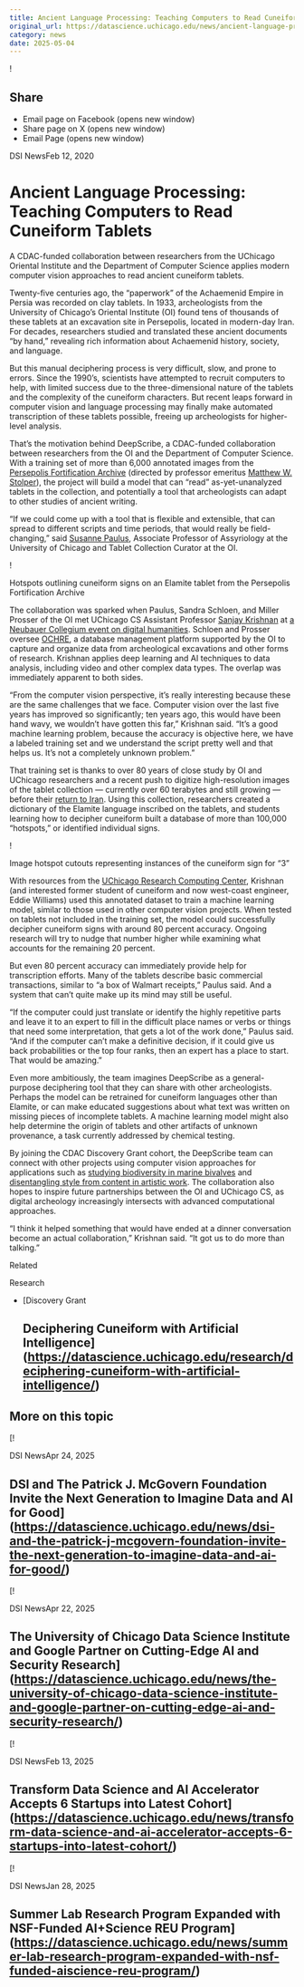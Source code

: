 ```yaml
---
title: Ancient Language Processing: Teaching Computers to Read Cuneiform Tablets – DSI
original_url: https://datascience.uchicago.edu/news/ancient-language-processing-teaching-computers-to-read-cuneiform-tablets
category: news
date: 2025-05-04
---
```


!

## Share

* Email page on Facebook (opens new window)
* Share page on X (opens new window)
* Email Page (opens new window)

<!-- Table-like structure detected -->

DSI NewsFeb 12, 2020

# Ancient Language Processing: Teaching Computers to Read Cuneiform Tablets

A CDAC-funded collaboration between researchers from the UChicago Oriental Institute and the Department of Computer Science applies modern computer vision approaches to read ancient cuneiform tablets.

Twenty-five centuries ago, the “paperwork” of the Achaemenid Empire in Persia was recorded on clay tablets. In 1933, archeologists from the University of Chicago’s Oriental Institute (OI) found tens of thousands of these tablets at an excavation site in Persepolis, located in modern-day Iran. For decades, researchers studied and translated these ancient documents “by hand,” revealing rich information about Achaemenid history, society, and language. 

But this manual deciphering process is very difficult, slow, and prone to errors. Since the 1990’s, scientists have attempted to recruit computers to help, with limited success due to the three-dimensional nature of the tablets and the complexity of the cuneiform characters. But recent leaps forward in computer vision and language processing may finally make automated transcription of these tablets possible, freeing up archeologists for higher-level analysis.

That’s the motivation behind DeepScribe, a CDAC-funded collaboration between researchers from the OI and the Department of Computer Science. With a training set of more than 6,000 annotated images from the [Persepolis Fortification Archive](https://oi.uchicago.edu/research/projects/persepolis-fortification-archive) (directed by professor emeritus [Matthew W. Stolper](https://nelc.uchicago.edu/people/matthew-w-stolper)), the project will build a model that can “read” as-yet-unanalyzed tablets in the collection, and potentially a tool that archeologists can adapt to other studies of ancient writing.

“If we could come up with a tool that is flexible and extensible, that can spread to different scripts and time periods, that would really be field-changing,” said [Susanne Paulus](https://nelc.uchicago.edu/faculty/paulus), Associate Professor of Assyriology at the University of Chicago and Tablet Collection Curator at the OI. 

!

Hotspots outlining cuneiform signs on an Elamite tablet from the Persepolis Fortification Archive

The collaboration was sparked when Paulus, Sandra Schloen, and Miller Prosser of the OI met UChicago CS Assistant Professor [Sanjay Krishnan](http://sanjayk.io/) at [a Neubauer Collegium event on digital humanities](https://neubauercollegium.uchicago.edu/faculty/an_organon_for_the_information_age/). Schloen and Prosser oversee [OCHRE](https://voices.uchicago.edu/ochre/help/about/), a database management platform supported by the OI to capture and organize data from archeological excavations and other forms of research. Krishnan applies deep learning and AI techniques to data analysis, including video and other complex data types. The overlap was immediately apparent to both sides.

“From the computer vision perspective, it’s really interesting because these are the same challenges that we face. Computer vision over the last five years has improved so significantly; ten years ago, this would have been hand wavy, we wouldn’t have gotten this far,” Krishnan said. “It’s a good machine learning problem, because the accuracy is objective here, we have a labeled training set and we understand the script pretty well and that helps us. It’s not a completely unknown problem.”

That training set is thanks to over 80 years of close study by OI and UChicago researchers and a recent push to digitize high-resolution images of the tablet collection — currently over 60 terabytes and still growing — before their [return to Iran](https://apnews.com/64c8088618704acfb4fcb29821ee82e2). Using this collection, researchers created a dictionary of the Elamite language inscribed on the tablets, and students learning how to decipher cuneiform built a database of more than 100,000 “hotspots,” or identified individual signs. 

!

Image hotspot cutouts representing instances of the cuneiform sign for “3”

With resources from the [UChicago Research Computing Center](http://rcc.uchicago.edu), Krishnan (and interested former student of cuneiform and now west-coast engineer, Eddie Williams) used this annotated dataset to train a machine learning model, similar to those used in other computer vision projects. When tested on tablets not included in the training set, the model could successfully decipher cuneiform signs with around 80 percent accuracy. Ongoing research will try to nudge that number higher while examining what accounts for the remaining 20 percent. 

But even 80 percent accuracy can immediately provide help for transcription efforts. Many of the tablets describe basic commercial transactions, similar to “a box of Walmart receipts,” Paulus said. And a system that can’t quite make up its mind may still be useful.  

“If the computer could just translate or identify the highly repetitive parts and leave it to an expert to fill in the difficult place names or verbs or things that need some interpretation, that gets a lot of the work done,” Paulus said. “And if the computer can’t make a definitive decision, if it could give us back probabilities or the top four ranks, then an expert has a place to start. That would be amazing.”

Even more ambitiously, the team imagines DeepScribe as a general-purpose deciphering tool that they can share with other archeologists. Perhaps the model can be retrained for cuneiform languages other than Elamite, or can make educated suggestions about what text was written on missing pieces of incomplete tablets. A machine learning model might also help determine the origin of tablets and other artifacts of unknown provenance, a task currently addressed by chemical testing.

By joining the CDAC Discovery Grant cohort, the DeepScribe team can connect with other projects using computer vision approaches for applications such as [studying biodiversity in marine bivalves](/research/exploring-climate-and-biodiversity-with-3d-deep-learning/) and [disentangling style from content in artistic work](/research/disentangling-visual-style-and-content/). The collaboration also hopes to inspire future partnerships between the OI and UChicago CS, as digital archeology increasingly intersects with advanced computational approaches.

“I think it helped something that would have ended at a dinner conversation become an actual collaboration,” Krishnan said. “It got us to do more than talking.”

Related

Research

* [Discovery Grant

  ## Deciphering Cuneiform with Artificial Intelligence](https://datascience.uchicago.edu/research/deciphering-cuneiform-with-artificial-intelligence/)

## More on this topic

[!

DSI NewsApr 24, 2025

## DSI and The Patrick J. McGovern Foundation Invite the Next Generation to Imagine Data and AI for Good](https://datascience.uchicago.edu/news/dsi-and-the-patrick-j-mcgovern-foundation-invite-the-next-generation-to-imagine-data-and-ai-for-good/)
[!

DSI NewsApr 22, 2025

## The University of Chicago Data Science Institute and Google Partner on Cutting-Edge AI and Security Research](https://datascience.uchicago.edu/news/the-university-of-chicago-data-science-institute-and-google-partner-on-cutting-edge-ai-and-security-research/)
[!

DSI NewsFeb 13, 2025

## Transform Data Science and AI Accelerator Accepts 6 Startups into Latest Cohort](https://datascience.uchicago.edu/news/transform-data-science-and-ai-accelerator-accepts-6-startups-into-latest-cohort/)
[!

DSI NewsJan 28, 2025

## Summer Lab Research Program Expanded with NSF-Funded AI+Science REU Program](https://datascience.uchicago.edu/news/summer-lab-research-program-expanded-with-nsf-funded-aiscience-reu-program/)